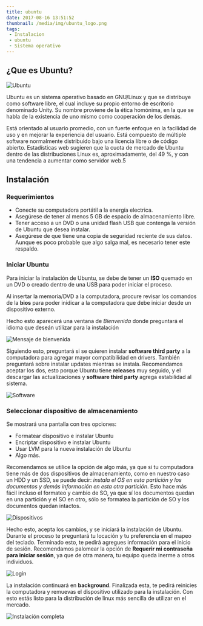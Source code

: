 ```yaml
---
title: ubuntu
date: 2017-08-16 13:51:52
thumbnail: /media/img/ubuntu_logo.png
tags:
 - Instalacion
 - ubuntu
 - Sistema operativo
---
```


## ¿Que es Ubuntu?

![Ubuntu](/media/img/ubuntu.png)

Ubuntu es un sistema operativo basado en GNU/Linux y que se distribuye como software libre, el cual incluye su propio entorno de escritorio denominado Unity. Su nombre proviene de la ética homónima, en la que se habla de la existencia de uno mismo como cooperación de los demás.

Está orientado al usuario promedio, con un fuerte enfoque en la facilidad de uso y en mejorar la experiencia del usuario. Está compuesto de múltiple software normalmente distribuido bajo una licencia libre o de código abierto. Estadísticas web sugieren que la cuota de mercado de Ubuntu dentro de las distribuciones Linux es, aproximadamente, del 49 %, y con una tendencia a aumentar como servidor web.5

## Instalación

### Requerimientos

- Conecte su computadora portátil a la energía electrica.
- Asegúrese de tener al menos 5 GB de espacio de almacenamiento libre.
- Tener acceso a un DVD o una unidad flash USB que contenga la versión de Ubuntu que desea instalar.
- Asegúrese de que tiene una copia de seguridad reciente de sus datos. Aunque es poco probable que algo salga mal, es necesario tener este respaldo.

### Iniciar Ubuntu

Para iniciar la instalación de Ubuntu, se debe de tener un **ISO** quemado en un DVD o creado dentro de una USB para poder iniciar el proceso.

Al insertar la memoria/DVD a la computadora, procure revisar los comandos de la **bios** para poder inidicar a la computadora que debe iniciar desde un dispositivo externo.

Hecho esto aparecerá una ventana de *Bienvenida* donde preguntará el idioma que deseán utilizar para la instalación

![Mensaje de bienvenida](/media/img/5255b42727a7ba25.png)

Siguiendo esto, preguntará si se quieren instalar **software third party** a la computadora para agregar mayor compatibilidad en drivers. También preguntará sobre instalar updates mientras se instala. Recomendamos aceptar los dos, esto porque Ubuntu tiene **releases** muy seguido, y el descargar las actualizaciones y **software third party** agrega estabilidad al sistema.

![Software](/media/img/29fc2a1fe70fec17.png)

### Seleccionar dispositivo de almacenamiento

Se mostrará una pantalla con tres opciones:

- Formatear dispositivo e instalar Ubuntu
- Encriptar dispositivo e instalar Ubuntu
- Usar LVM para la nueva instalación de Ubuntu
- Algo más.

Recomendamos se utilice la opción de algo más, ya que si tu computadora tiene más de dos dispositivos de almacenamiento, como en nuestro caso un HDD y un SSD, se puede decir: *instala el OS en esta partición y los documentos y demás información en esta otra partición*. Esto hace más fácil incluso el formateo y cambio de SO, ya que sí los documentos quedan en una partición y el SO en otro, sólo se formatea la partición de SO y los documentos quedan intactos.

![Dispositivos](/media/img/25d1eb9e8b23d55b.png)

Hecho esto, acepta los cambios, y se iniciará la instalación de Ubuntu.
Durante el proceso te preguntará tu locación y tu preferencia en el mapeo del teclado.
Terminado esto, te pedirá agregues información para el inicio de sesión. Recomendamos palomear la opción de **Requerir mi contraseña para iniciar sesión**, ya que de otra manera, tu equipo queda inerme a otros individuos.

![Login](/media/img/d89b9e1902dfc78.png)

La instalación continuará en **background**.
Finalizada esta, te pedirá reinicies la computadora y remuevas el dispositivo utilizado para la instalación.
Con esto estás listo para la distribución de linux más sencilla de utilizar en el mercado.

![Instalación completa](/media/img/80c193e450653bc0.png)
